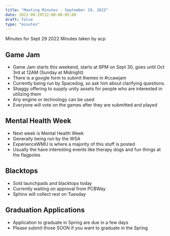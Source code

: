 ```yaml
---
title: "Meeting Minutes - September 29, 2022"
date: 2022-09-29T12:00:00-05:00
draft: false
type: "minutes"
---
```


Minutes for Sept 29 2022
Minutes taken by acp

## Game Jam

- Game Jam starts this weekend, starts at 6PM on Sept 30, goes until Oct 3rd at 12AM (Sunday at Midnight)
- There is a google form to submit themes in #ccawjam
- Currently being run by Spacedog, so ask him about clarifying questions.
- Shaggy offering to supply unity assets for people who are interested in utilizing them
- Any engine or technology can be used
- Everyone will vote on the games after they are submitted and played

## Mental Health Week

- Next week is Mental Health Week
- Generally being run by the WSA
- ExperienceWMU is where a majority of this stuff is posted
- Usually the have interesting events like therapy dogs and fun things at the flagpoles

## Blacktops

- Sold launchpads and blacktops today
- Currently waiting on approval from PCBWay
- Sphinx will collect rest on Tuesday

## Graduation Applications

- Application to graduate in Spring are due in a few days
- Please submit those SOON if you want to graduate in the Spring